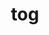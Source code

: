 ---
category: 3-letters
denotation: null
name: tog
reference_link: https://www.etymonline.com/word/tog
root_language: null
root_name: null
title: tog
type: free
word_sums:
- respelling: tog
  sum: 'Tog + '
---